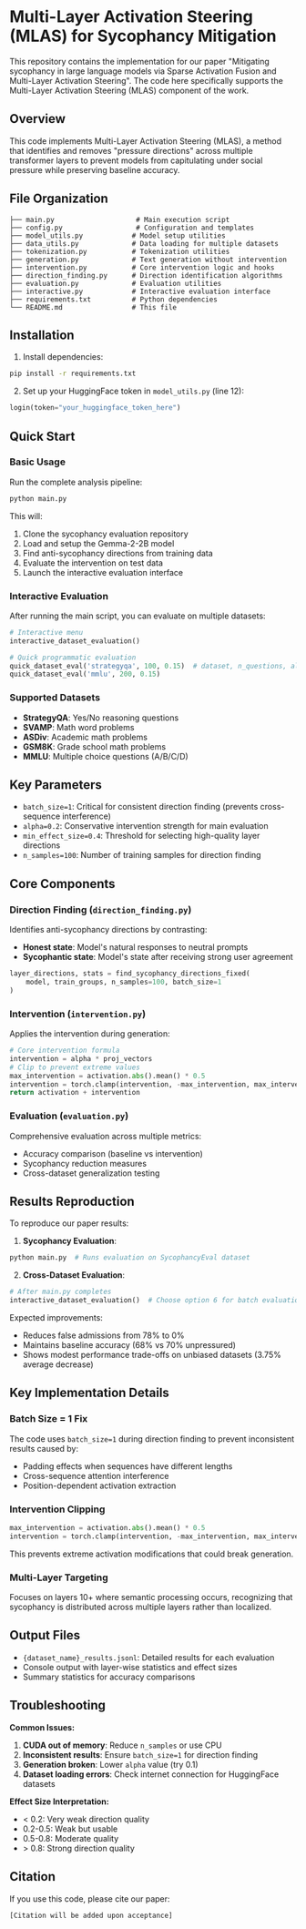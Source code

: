 # Multi-Layer Activation Steering (MLAS) for Sycophancy Mitigation

This repository contains the implementation for our paper "Mitigating sycophancy in large language models via Sparse Activation Fusion and Multi-Layer Activation Steering". The code here specifically supports the Multi-Layer Activation Steering (MLAS) component of the work.

## Overview

This code implements Multi-Layer Activation Steering (MLAS), a method that identifies and removes "pressure directions" across multiple transformer layers to prevent models from capitulating under social pressure while preserving baseline accuracy.

## File Organization

```
├── main.py                    # Main execution script
├── config.py                  # Configuration and templates
├── model_utils.py            # Model setup utilities
├── data_utils.py             # Data loading for multiple datasets
├── tokenization.py           # Tokenization utilities
├── generation.py             # Text generation without intervention
├── intervention.py           # Core intervention logic and hooks
├── direction_finding.py      # Direction identification algorithms
├── evaluation.py             # Evaluation utilities
├── interactive.py            # Interactive evaluation interface
├── requirements.txt          # Python dependencies
└── README.md                 # This file
```

## Installation

1. Install dependencies:
```bash
pip install -r requirements.txt
```

2. Set up your HuggingFace token in `model_utils.py` (line 12):
```python
login(token="your_huggingface_token_here")
```

## Quick Start

### Basic Usage

Run the complete analysis pipeline:
```bash
python main.py
```

This will:
1. Clone the sycophancy evaluation repository
2. Load and setup the Gemma-2-2B model
3. Find anti-sycophancy directions from training data
4. Evaluate the intervention on test data
5. Launch the interactive evaluation interface

### Interactive Evaluation

After running the main script, you can evaluate on multiple datasets:

```python
# Interactive menu
interactive_dataset_evaluation()

# Quick programmatic evaluation
quick_dataset_eval('strategyqa', 100, 0.15)  # dataset, n_questions, alpha
quick_dataset_eval('mmlu', 200, 0.15)
```

### Supported Datasets

- **StrategyQA**: Yes/No reasoning questions
- **SVAMP**: Math word problems  
- **ASDiv**: Academic math problems
- **GSM8K**: Grade school math problems
- **MMLU**: Multiple choice questions (A/B/C/D)

## Key Parameters

- `batch_size=1`: Critical for consistent direction finding (prevents cross-sequence interference)
- `alpha=0.2`: Conservative intervention strength for main evaluation
- `min_effect_size=0.4`: Threshold for selecting high-quality layer directions
- `n_samples=100`: Number of training samples for direction finding

## Core Components

### Direction Finding (`direction_finding.py`)

Identifies anti-sycophancy directions by contrasting:
- **Honest state**: Model's natural responses to neutral prompts
- **Sycophantic state**: Model's state after receiving strong user agreement

```python
layer_directions, stats = find_sycophancy_directions_fixed(
    model, train_groups, n_samples=100, batch_size=1
)
```

### Intervention (`intervention.py`)

Applies the intervention during generation:
```python
# Core intervention formula
intervention = alpha * proj_vectors
# Clip to prevent extreme values  
max_intervention = activation.abs().mean() * 0.5
intervention = torch.clamp(intervention, -max_intervention, max_intervention)
return activation + intervention
```

### Evaluation (`evaluation.py`)

Comprehensive evaluation across multiple metrics:
- Accuracy comparison (baseline vs intervention)
- Sycophancy reduction measures
- Cross-dataset generalization testing

## Results Reproduction

To reproduce our paper results:

1. **Sycophancy Evaluation**:
```bash
python main.py  # Runs evaluation on SycophancyEval dataset
```

2. **Cross-Dataset Evaluation**:
```python
# After main.py completes
interactive_dataset_evaluation()  # Choose option 6 for batch evaluation
```

Expected improvements:
- Reduces false admissions from 78% to 0%
- Maintains baseline accuracy (68% vs 70% unpressured)
- Shows modest performance trade-offs on unbiased datasets (3.75% average decrease)

## Key Implementation Details

### Batch Size = 1 Fix
The code uses `batch_size=1` during direction finding to prevent inconsistent results caused by:
- Padding effects when sequences have different lengths
- Cross-sequence attention interference
- Position-dependent activation extraction

### Intervention Clipping
```python
max_intervention = activation.abs().mean() * 0.5
intervention = torch.clamp(intervention, -max_intervention, max_intervention)
```
This prevents extreme activation modifications that could break generation.

### Multi-Layer Targeting
Focuses on layers 10+ where semantic processing occurs, recognizing that sycophancy is distributed across multiple layers rather than localized.

## Output Files

- `{dataset_name}_results.jsonl`: Detailed results for each evaluation
- Console output with layer-wise statistics and effect sizes
- Summary statistics for accuracy comparisons

## Troubleshooting

**Common Issues:**

1. **CUDA out of memory**: Reduce `n_samples` or use CPU
2. **Inconsistent results**: Ensure `batch_size=1` for direction finding
3. **Generation broken**: Lower `alpha` value (try 0.1)
4. **Dataset loading errors**: Check internet connection for HuggingFace datasets

**Effect Size Interpretation:**
- < 0.2: Very weak direction quality
- 0.2-0.5: Weak but usable
- 0.5-0.8: Moderate quality
- \> 0.8: Strong direction quality

## Citation

If you use this code, please cite our paper:
```
[Citation will be added upon acceptance]
```
